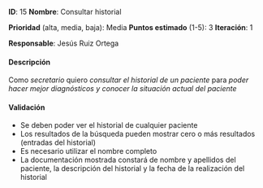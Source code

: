 **ID**: 15
**Nombre**: Consultar historial

**Prioridad** (alta, media, baja): Media
**Puntos estimado** (1-5): 3
**Iteración**: 1

**Responsable**: Jesús Ruiz Ortega

#### Descripción

Como *secretario* quiero *consultar el historial de un paciente* para *poder hacer mejor diagnósticos y conocer la situación actual del paciente*

#### Validación

* Se deben poder ver el historial de cualquier paciente
* Los resultados de la búsqueda pueden mostrar cero o más resultados (entradas del historial)
* Es necesario utilizar el nombre completo
* La documentación mostrada constará de nombre y apellidos del paciente, la descripción del historial y la fecha de la realización del historial
